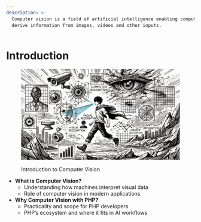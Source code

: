 ```yaml
---
description: >-
  Computer vision is a field of artificial intelligence enabling computers to
  derive information from images, videos and other inputs.
---
```


# Introduction

<figure><img src="../.gitbook/assets/vision-introduction-min.png" alt=""><figcaption><p>Introduction to Computer Vision</p></figcaption></figure>

* **What is Computer Vision?**
  * Understanding how machines interpret visual data
  * Role of computer vision in modern applications
* **Why Computer Vision with PHP?**
  * Practicality and scope for PHP developers
  * PHP’s ecosystem and where it fits in AI workflows
